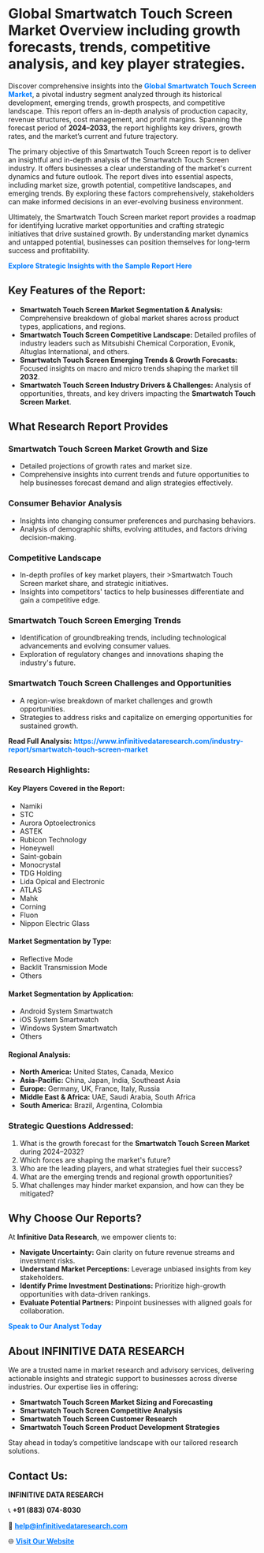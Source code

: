 <h1>Global Smartwatch Touch Screen Market Overview including growth forecasts, trends, competitive analysis, and key player strategies.</h1>
<p>
Discover comprehensive insights into the 
<a href="https://www.infinitivedataresearch.com/industry-report/smartwatch-touch-screen-market" rel="dofollow" style="color: #007BFF; text-decoration: none;"><strong>Global Smartwatch Touch Screen Market</strong></a>, a pivotal industry segment analyzed through its historical development, emerging trends, growth prospects, and competitive landscape. This report offers an in-depth analysis of production capacity, revenue structures, cost management, and profit margins. Spanning the forecast period of <strong>2024–2033</strong>, the report highlights key drivers, growth rates, and the market’s current and future trajectory.
</p>
<p>
The primary objective of this Smartwatch Touch Screen report is to deliver an insightful and in-depth analysis of the Smartwatch Touch Screen industry. It offers businesses a clear understanding of the market's current dynamics and future outlook. The report dives into essential aspects, including market size, growth potential, competitive landscapes, and emerging trends. By exploring these factors comprehensively, stakeholders can make informed decisions in an ever-evolving business environment.
</p>
<p>
Ultimately, the Smartwatch Touch Screen market report provides a roadmap for identifying lucrative market opportunities and crafting strategic initiatives that drive sustained growth. By understanding market dynamics and untapped potential, businesses can position themselves for long-term success and profitability.
</p>
<p>
<a href="https://www.infinitivedataresearch.com/request-sample/reportId=106330" style="color: #007BFF; text-decoration: none;"><strong>Explore Strategic Insights with the Sample Report Here</strong></a>
</p>

<h2>Key Features of the Report:</h2>
<ul>
<li><strong>Smartwatch Touch Screen Market Segmentation & Analysis:</strong> Comprehensive breakdown of global market shares across product types, applications, and regions.</li>
<li><strong>Smartwatch Touch Screen Competitive Landscape:</strong> Detailed profiles of industry leaders such as Mitsubishi Chemical Corporation, Evonik, Altuglas International, and others.</li>
<li><strong>Smartwatch Touch Screen Emerging Trends & Growth Forecasts:</strong> Focused insights on macro and micro trends shaping the market till <strong>2032</strong>.</li>
<li><strong>Smartwatch Touch Screen Industry Drivers & Challenges:</strong> Analysis of opportunities, threats, and key drivers impacting the <strong>Smartwatch Touch Screen Market</strong>.</li>
</ul>

<h2>What Research Report Provides</h2>
<h3>Smartwatch Touch Screen Market Growth and Size</h3>
<ul>
<li>Detailed projections of growth rates and market size.</li>
<li>Comprehensive insights into current trends and future opportunities to help businesses forecast demand and align strategies effectively.</li>
</ul>

<h3>Consumer Behavior Analysis</h3>
<ul>
<li>Insights into changing consumer preferences and purchasing behaviors.</li>
<li>Analysis of demographic shifts, evolving attitudes, and factors driving decision-making.</li>
</ul>

<h3>Competitive Landscape</h3>
<ul>
<li>In-depth profiles of key market players, their >Smartwatch Touch Screen market share, and strategic initiatives.</li>
<li>Insights into competitors' tactics to help businesses differentiate and gain a competitive edge.</li>
</ul>

<h3>Smartwatch Touch Screen Emerging Trends</h3>
<ul>
<li>Identification of groundbreaking trends, including technological advancements and evolving consumer values.</li>
<li>Exploration of regulatory changes and innovations shaping the industry's future.</li>
</ul>

<h3>Smartwatch Touch Screen Challenges and Opportunities</h3>
<ul>
<li>A region-wise breakdown of market challenges and growth opportunities.</li>
<li>Strategies to address risks and capitalize on emerging opportunities for sustained growth.</li>
</ul>
<p><strong>Read Full Analysis:</strong> <a href="https://www.infinitivedataresearch.com/industry-report/smartwatch-touch-screen-market" rel="dofollow" style="color: #007BFF; text-decoration: none;"><strong>https://www.infinitivedataresearch.com/industry-report/smartwatch-touch-screen-market</strong></a></p>
<h3>Research Highlights:</h3>
<h4>Key Players Covered in the Report:</h4>
<ul><li>Namiki</li><li>STC</li><li>Aurora Optoelectronics</li><li>ASTEK</li><li>Rubicon Technology</li><li>Honeywell</li><li>Saint-gobain</li><li>Monocrystal</li><li>TDG Holding</li><li>Lida Opical and Electronic</li><li>ATLAS</li><li>Mahk</li><li>Corning</li><li>Fluon</li><li>Nippon Electric Glass</li></ul>
<h4>Market Segmentation by Type:</h4>
<ul><li>Reflective Mode</li><li>Backlit Transmission Mode</li><li>Others</li></ul>
<h4>Market Segmentation by Application:</h4>
<ul><li>Android System Smartwatch</li><li>iOS System Smartwatch</li><li>Windows System Smartwatch</li><li>Others</li></ul>

<h4>Regional Analysis:</h4>
<ul>
<li><strong>North America:</strong> United States, Canada, Mexico</li>
<li><strong>Asia-Pacific:</strong> China, Japan, India, Southeast Asia</li>
<li><strong>Europe:</strong> Germany, UK, France, Italy, Russia</li>
<li><strong>Middle East & Africa:</strong> UAE, Saudi Arabia, South Africa</li>
<li><strong>South America:</strong> Brazil, Argentina, Colombia</li>
</ul>

<h3>Strategic Questions Addressed:</h3>
<ol>
<li>What is the growth forecast for the <strong>Smartwatch Touch Screen Market</strong> during 2024–2032?</li>
<li>Which forces are shaping the market's future?</li>
<li>Who are the leading players, and what strategies fuel their success?</li>
<li>What are the emerging trends and regional growth opportunities?</li>
<li>What challenges may hinder market expansion, and how can they be mitigated?</li>
</ol>

<h2>Why Choose Our Reports?</h2>
<p>At <strong>Infinitive Data Research</strong>, we empower clients to:</p>
<ul>
<li><strong>Navigate Uncertainty:</strong> Gain clarity on future revenue streams and investment risks.</li>
<li><strong>Understand Market Perceptions:</strong> Leverage unbiased insights from key stakeholders.</li>
<li><strong>Identify Prime Investment Destinations:</strong> Prioritize high-growth opportunities with data-driven rankings.</li>
<li><strong>Evaluate Potential Partners:</strong> Pinpoint businesses with aligned goals for collaboration.</li>
</ul>
<p><a href="https://www.infinitivedataresearch.com/industry-report/smartwatch-touch-screen-market" rel="dofollow" style="color: #007BFF; text-decoration: none;"><strong>Speak to Our Analyst Today</strong></a></p>

<h2>About INFINITIVE DATA RESEARCH</h2>
<p>We are a trusted name in market research and advisory services, delivering actionable insights and strategic support to businesses across diverse industries. Our expertise lies in offering:</p>
<ul>
<li><strong>Smartwatch Touch Screen Market Sizing and Forecasting</strong></li>
<li><strong>Smartwatch Touch Screen Competitive Analysis</strong></li>
<li><strong>Smartwatch Touch Screen Customer Research</strong></li>
<li><strong>Smartwatch Touch Screen Product Development Strategies</strong></li>
</ul>
<p>Stay ahead in today’s competitive landscape with our tailored research solutions.</p>

<h2>Contact Us:</h2>
<p><strong>INFINITIVE DATA RESEARCH</strong></p>
<p>📞 <strong>+91 (883) 074-8030</strong></p>
<p>📧 <strong><a href="mailto:help@infinitivedataresearch.com" style="color: #007BFF;">help@infinitivedataresearch.com</a></strong></p>
<p>🌐 <strong><a href="https://www.infinitivedataresearch.com" rel="dofollow" style="color: #007BFF;">Visit Our Website</a></strong></p>